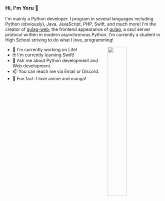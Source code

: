 ### Hi, I'm Yoru 👋

I'm mainly a Python developer. I program in several languages including Python (obviously), Java, JavaScript, PHP, Swift, and much more! I'm the creator of [gulag-web](https://github.com/Yo-ru/gulag-web), the frontend appearance of [gulag](https://github.com/cmyui/gulag), a osu! server protocol written in modern asynchronous Python. I'm currently a student in High School striving to do what I love, programming!

<img align="right" width="35%" src="https://github-readme-stats.vercel.app/api?username=anuraghazra" />

- 🚀  I'm currently working on Life!
- 🤓  I'm currently learning Swift!
- 💬  Ask me about Python development and Web development.
- 📫  You can reach me via Email or Discord.
- 💢  Fun fact: I love anime and manga!
